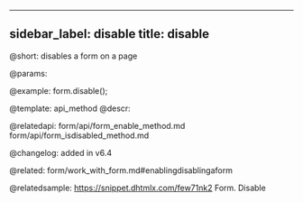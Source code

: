 
---
sidebar_label: disable
title: disable
---          

@short: disables a form on a page


@params:




@example:
form.disable();


@template: api_method
@descr:


@relatedapi: form/api/form_enable_method.md
form/api/form_isdisabled_method.md

@changelog:
added in v6.4

@related: form/work_with_form.md#enablingdisablingaform

@relatedsample: https://snippet.dhtmlx.com/few71nk2	Form. Disable